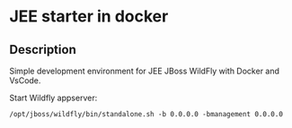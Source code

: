 # JEE starter in docker

## Description
Simple development environment for JEE JBoss WildFly with Docker and VsCode.

Start Wildfly appserver:
```md
/opt/jboss/wildfly/bin/standalone.sh -b 0.0.0.0 -bmanagement 0.0.0.0
```

